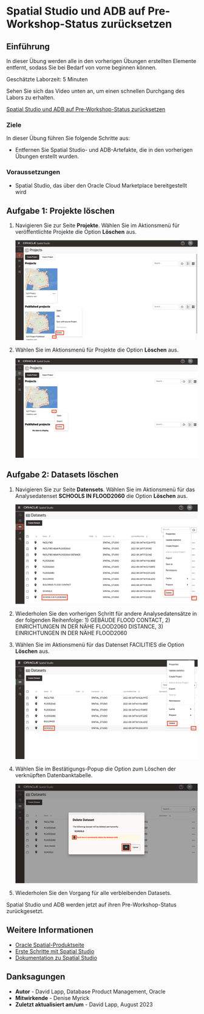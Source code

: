 # Spatial Studio und ADB auf Pre-Workshop-Status zurücksetzen

## Einführung

In dieser Übung werden alle in den vorherigen Übungen erstellten Elemente entfernt, sodass Sie bei Bedarf von vorne beginnen können.

Geschätzte Laborzeit: 5 Minuten

Sehen Sie sich das Video unten an, um einen schnellen Durchgang des Labors zu erhalten.

[Spatial Studio und ADB auf Pre-Workshop-Status zurücksetzen](videohub:1_z4mhzd51)

### Ziele

In dieser Übung führen Sie folgende Schritte aus:

*   Entfernen Sie Spatial Studio- und ADB-Artefakte, die in den vorherigen Übungen erstellt wurden.

### Voraussetzungen

*   Spatial Studio, das über den Oracle Cloud Marketplace bereitgestellt wird

## Aufgabe 1: Projekte löschen

1.  Navigieren Sie zur Seite **Projekte**. Wählen Sie im Aktionsmenü für veröffentlichte Projekte die Option **Löschen** aus.
    
    ![Veröffentlichtes Projekt löschen](images/reset-01.png)
    
2.  Wählen Sie im Aktionsmenü für Projekte die Option **Löschen** aus.
    
    ![Projekt löschen](images/reset-02.png)
    

## Aufgabe 2: Datasets löschen

1.  Navigieren Sie zur Seite **Datensets**. Wählen Sie im Aktionsmenü für das Analysedatenset **SCHOOLS IN FLOOD2060** die Option **Löschen** aus.
    
    ![Dataset für räumliche Analyse löschen](images/reset-03.png)
    
2.  Wiederholen Sie den vorherigen Schritt für andere Analysedatensätze in der folgenden Reihenfolge: 1) GEBÄUDE FLOOD CONTACT, 2) EINRICHTUNGEN IN DER NÄHE FLOOD2060 DISTANCE, 3) EINRICHTUNGEN IN DER NÄHE FLOOD2060
    
3.  Wählen Sie im Aktionsmenü für das Datenset FACILITIES die Option **Löschen** aus.
    
    ![Dataset löschen](images/reset-04.png)
    
4.  Wählen Sie im Bestätigungs-Popup die Option zum Löschen der verknüpften Datenbanktabelle.
    
    ![Bestätigen, um Datenbanktabelle zu löschen](images/reset-05.png)
    
5.  Wiederholen Sie den Vorgang für alle verbleibenden Datasets.
    

Spatial Studio und ADB werden jetzt auf ihren Pre-Workshop-Status zurückgesetzt.

## Weitere Informationen

*   [Oracle Spatial-Produktseite](https://www.oracle.com/database/spatial)
*   [Erste Schritte mit Spatial Studio](https://www.oracle.com/database/technologies/spatial-studio/get-started.html)
*   [Dokumentation zu Spatial Studio](https://docs.oracle.com/en/database/oracle/spatial-studio)

## Danksagungen

*   **Autor** - David Lapp, Database Product Management, Oracle
*   **Mitwirkende** - Denise Myrick
*   **Zuletzt aktualisiert am/um** - David Lapp, August 2023